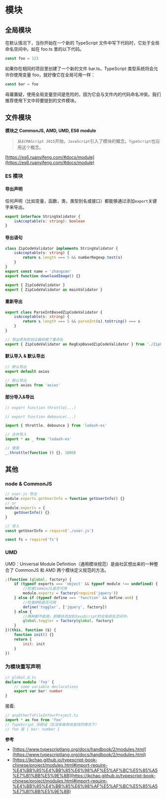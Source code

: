 # 模块

## 全局模块

在默认情况下，当你开始在一个新的 TypeScript 文件中写下代码时，它处于全局命名空间中。如在 foo.ts 里的以下代码。

```typescript
const foo = 123
```

如果你在相同的项目里创建了一个新的文件 bar.ts，TypeScript 类型系统将会允许你使用变量 foo，就好像它在全局可用一样：

```typescript
const bar = foo
```

毋庸置疑，使用全局变量空间是危险的，因为它会与文件内的代码命名冲突。我们推荐使用下文中将要提到的文件模块。

## 文件模块

**模块之 CommonJS, AMD, UMD, ES6 module**

> 从`ECMAScript 2015`开始，`JavaScript`引入了模块的概念。`TypeScript`也沿用这个概念。

[https://es6.ruanyifeng.com/#docs/module](https://es6.ruanyifeng.com/#docs/module)

### ES 模块

#### 导出声明

任何声明（比如变量，函数，类，类型别名或接口）都能够通过添加`export`关键字来导出。

```typescript
export interface StringValidator {
	isAcceptable(s: string): boolean
}
```

#### 导出语句

```typescript
class ZipCodeValidator implements StringValidator {
	isAcceptable(s: string) {
		return s.length === 5 && numberRegexp.test(s)
	}
}
export const name = 'zhangsan'
export function downloadImage() {}

export { ZipCodeValidator }
export { ZipCodeValidator as mainValidator }
```

#### 重新导出

```typescript
export class ParseIntBasedZipCodeValidator {
	isAcceptable(s: string) {
		return s.length === 5 && parseInt(s).toString() === s
	}
}

// 导出原先的验证器但做了重命名
export { ZipCodeValidator as RegExpBasedZipCodeValidator } from './ZipCodeValidator'
```

#### 默认导入 & 默认导出

```typescript
// 默认导出
export default axios

// 默认导出
import axios from 'axios'
```

#### 部分导入&导出

```typescript
// export function throttle(...)

// export function debounce(...)

import { throttle, debounce } from 'lodash-es'

// 合并导入
import * as _ from 'lodash-es'

// 使用
_.throttle(function () {}, 1000)
```

## 其他

### node & CommonJS

```typescript
// user.js 导出
module.exports.getUserInfo = function getUserInfo() {}
// or
module.exports = {
	getUserInfo() {}
}

// 导入
const getUserInfo = require('./user.js')

const fs = require('fs')
```

### UMD

UMD：Universal Module Definition（通用模块规范）是由社区想出来的一种整合了 CommonJS 和 AMD 两个模块定义规范的方法。

```javascript
;(function (global, factory) {
	if (typeof exports === 'object' && typeof module !== undefined) {
		//检查CommonJS是否可用
		module.exports = factory(require('jquery'))
	} else if (typeof define === 'function' && define.amd) {
		//检查AMD是否可用
		define('toggler', ['jquery', factory])
	} else {
		//两种都不能用，把模块添加到JavaScript的全局命名空间中。
		global.toggler = factory(global, factory)
	}
})(this, function ($) {
	function init() {}
	return {
		init: init
	}
})
```

### 为模块重写声明

```typescript
// global.d.ts
declare module 'foo' {
	// some variable declarations
	export var bar: number
}
```

接着:

```typescript
// anyOtherTsFileInYourProject.ts
import * as foo from 'foo'
// TypeScript 将假设（在没有做其他查找的情况下）
// foo 是 { bar: number }
```

**参考**

-   [https://www.typescriptlang.org/docs/handbook/2/modules.html](https://www.typescriptlang.org/docs/handbook/2/modules.html)
-   [https://jkchao.github.io/typescript-book-chinese/project/modules.html#import-require-%E4%BB%85%E4%BB%85%E6%98%AF%E5%AF%BC%E5%85%A5%E7%B1%BB%E5%9E%8B](https://jkchao.github.io/typescript-book-chinese/project/modules.html#import-require-%E4%BB%85%E4%BB%85%E6%98%AF%E5%AF%BC%E5%85%A5%E7%B1%BB%E5%9E%8B)
